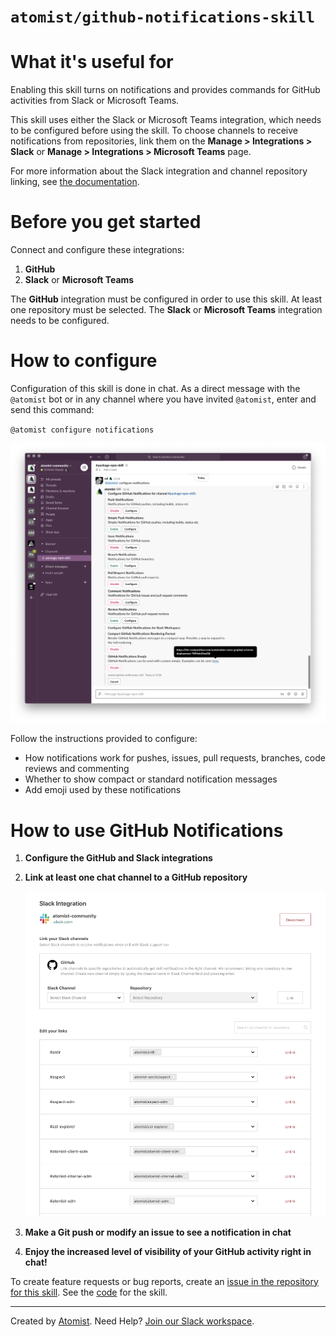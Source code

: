 # `atomist/github-notifications-skill`

<!---atomist-skill-readme:start--->
 
# What it's useful for

Enabling this skill turns on notifications and provides commands
for GitHub activities from Slack or Microsoft Teams. 

This skill uses either the Slack or Microsoft Teams integration, which needs to
be configured before using the skill. To choose channels to receive 
notifications from repositories, link them on the **Manage > Integrations > 
Slack** or **Manage > Integrations > Microsoft Teams** page.

For more information about the Slack integration and channel repository
linking, see [the documentation](https://docs.atomist.com/user/slack/).

# Before you get started

Connect and configure these integrations:

1. **GitHub**
2. **Slack** or **Microsoft Teams**

The **GitHub** integration must be configured in order to use this skill.
At least one repository must be selected. The **Slack** or **Microsoft Teams**
integration needs to be configured.

# How to configure

Configuration of this skill is done in chat. As a direct message with the
`@atomist` bot or in any channel where you have invited `@atomist`, enter
 and send this command:

`@atomist configure notifications`

![Configure GitHub Notifications](docs/images/configure-notifications.png)

Follow the instructions provided to configure:

- How notifications work for pushes, issues, pull requests, branches, code
reviews and commenting
- Whether to show compact or standard notification messages
- Add emoji used by these notifications

# How to use GitHub Notifications

1. **Configure the GitHub and Slack integrations**

1. **Link at least one chat channel to a GitHub repository**

    ![Slack Integration Configuration](docs/images/slack-integration.png) 

1. **Make a Git push or modify an issue to see a notification in chat**

1. **Enjoy the increased level of visibility of your GitHub activity right
in chat!**

To create feature requests or bug reports, create an [issue in the repository for this skill](https://github.com/atomist-skills/github-notifications-skill/issues).
See the [code](https://github.com/atomist-skills/github-notifications-skill) for the skill.

<!---atomist-skill-readme:end--->
 
---

Created by [Atomist][atomist].
Need Help?  [Join our Slack workspace][slack]. 

[atomist]: https://atomist.com/ (Atomist - How Teams Deliver Software)
[slack]: https://join.atomist.com/ (Atomist Community Slack)


